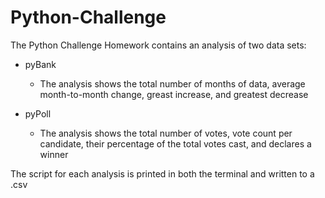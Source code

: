 # Python-Challenge

The Python Challenge Homework contains an analysis of two data sets:
* pyBank
	* The analysis shows the total number of months of data, average month-to-month change, greast increase, and greatest decrease

* pyPoll
	* The analysis shows the total number of votes, vote count per candidate, their percentage of the total votes cast, and declares a winner

The script for each analysis is printed in both the terminal and written to a .csv
